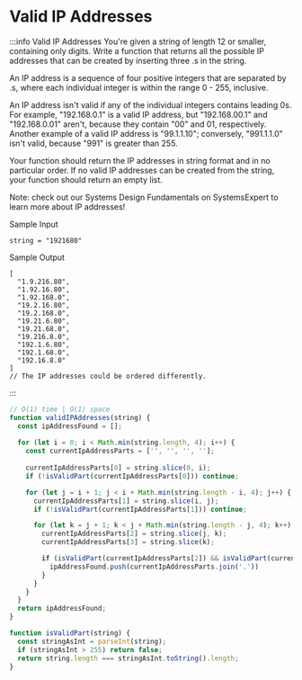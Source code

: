 # Valid IP Addresses

:::info Valid IP Addresses
You're given a string of length 12 or smaller, containing only digits. Write a function that returns all the possible IP addresses that can be created by inserting three .s in the string.

An IP address is a sequence of four positive integers that are separated by .s, where each individual integer is within the range 0 - 255, inclusive.

An IP address isn't valid if any of the individual integers contains leading 0s. For example, "192.168.0.1" is a valid IP address, but "192.168.00.1" and "192.168.0.01" aren't, because they contain "00" and 01, respectively. Another example of a valid IP address is "99.1.1.10"; conversely, "991.1.1.0" isn't valid, because "991" is greater than 255.

Your function should return the IP addresses in string format and in no particular order. If no valid IP addresses can be created from the string, your function should return an empty list.

Note: check out our Systems Design Fundamentals on SystemsExpert to learn more about IP addresses!

Sample Input
```
string = "1921680"
```
Sample Output
```
[
  "1.9.216.80",
  "1.92.16.80",
  "1.92.168.0",
  "19.2.16.80",
  "19.2.168.0",
  "19.21.6.80",
  "19.21.68.0",
  "19.216.8.0",
  "192.1.6.80",
  "192.1.68.0",
  "192.16.8.0"
]
// The IP addresses could be ordered differently.
```
:::

```js title="Solution "
// O(1) time | O(1) space
function validIPAddresses(string) {
  const ipAddressFound = [];
  
  for (let i = 0; i < Math.min(string.length, 4); i++) {
    const currentIpAddressParts = ['', '', '', ''];
    
    currentIpAddressParts[0] = string.slice(0, i);
    if (!isValidPart(currentIpAddressParts[0])) continue;

    for (let j = i + 1; j < i + Math.min(string.length - i, 4); j++) {
      currentIpAddressParts[1] = string.slice(i, j);
      if (!isValidPart(currentIpAddressParts[1])) continue;

      for (let k = j + 1; k < j + Math.min(string.length - j, 4); k++) {
        currentIpAddressParts[2] = string.slice(j, k);
        currentIpAddressParts[3] = string.slice(k);

        if (isValidPart(currentIpAddressParts[2]) && isValidPart(currentIpAddressParts[3])) {
          ipAddressFound.push(currentIpAddressParts.join('.'))
        }
      }
    }
  }
  return ipAddressFound;
}

function isValidPart(string) {
  const stringAsInt = parseInt(string);
  if (stringAsInt > 255) return false;
  return string.length === stringAsInt.toString().length;
}
```